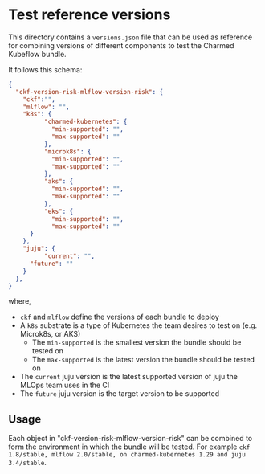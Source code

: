 # Test reference versions

This directory contains a `versions.json` file that can be used as reference for combining versions of different components to test the Charmed Kubeflow bundle.

It follows this schema:

```json
{
  "ckf-version-risk-mlflow-version-risk": {
	"ckf":"",
	"mlflow": "",
	"k8s": {
       	  "charmed-kubernetes": {
            "min-supported": "",
            "max-supported": ""
    	  },
    	  "microk8s": {
            "min-supported": "",
            "max-supported": ""
    	  },
    	  "aks": {
            "min-supported": "",
            "max-supported": ""
    	  },
    	  "eks": {
            "min-supported": "",
            "max-supported": ""
  	  }
	},
	"juju": {
          "current": "",
  	  "future": ""
	}
  },
}
```

where,

* `ckf` and `mlflow` define the versions of each bundle to deploy
* A `k8s` substrate is a type of Kubernetes the team desires to test on (e.g. Microk8s, or AKS)
    * The `min-supported` is the smallest version the bundle should be tested on 
    * The `max-supported` is the latest version the bundle should be tested on
* The `current` juju version is the latest supported version of juju the MLOps team uses in the CI
* The `future` juju version is the target version to be supported

## Usage

Each object in "ckf-version-risk-mlflow-version-risk" can be combined to form the environment in which the bundle will be tested. For example `ckf 1.8/stable, mlflow 2.0/stable, on charmed-kubernetes 1.29 and juju 3.4/stable`.
